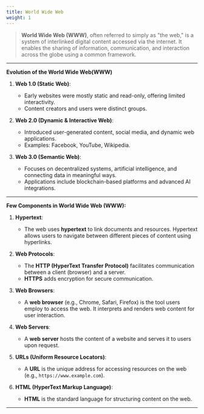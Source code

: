 ```yaml
---
title: World Wide Web
weight: 1
---
```



>**World Wide Web (WWW)**, often referred to simply as "the web," is a system of interlinked digital content accessed via the internet. It enables the sharing of information, communication, and interaction across the globe using a common framework. 

---

 **Evolution of the World Wide Web(WWW)**
1. **Web 1.0 (Static Web)**:
   - Early websites were mostly static and read-only, offering limited interactivity.
   - Content creators and users were distinct groups.

2. **Web 2.0 (Dynamic & Interactive Web)**:
   - Introduced user-generated content, social media, and dynamic web applications.
   - Examples: Facebook, YouTube, Wikipedia.

3. **Web 3.0 (Semantic Web)**:
   - Focuses on decentralized systems, artificial intelligence, and connecting data in meaningful ways.
   - Applications include blockchain-based platforms and advanced AI integrations.

---

**Few Components in World Wide Web (WWW):**

1. **Hypertext**: 
   - The web uses **hypertext** to link documents and resources. Hypertext allows users to navigate between different pieces of content using hyperlinks.

2. **Web Protocols**:
   - The **HTTP (HyperText Transfer Protocol)** facilitates communication between a client (browser) and a server.
   - **HTTPS** adds encryption for secure communication.

3. **Web Browsers**:
   - A **web browser** (e.g., Chrome, Safari, Firefox) is the tool users employ to access the web. It interprets and renders web content for user interaction.

4. **Web Servers**:
   - A **web server** hosts the content of a website and serves it to users upon request.

5. **URLs (Uniform Resource Locators)**:
   - A **URL** is the unique address for accessing resources on the web (e.g., `https://www.example.com`).

6. **HTML (HyperText Markup Language)**:
   - **HTML** is the standard language for structuring content on the web.

---